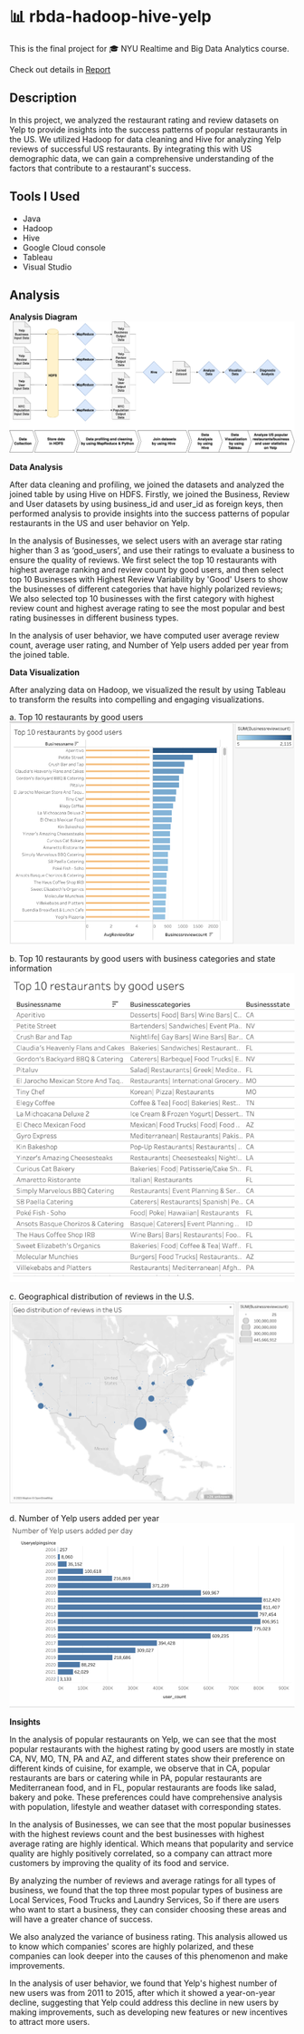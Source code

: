 # 📊 rbda-hadoop-hive-yelp

This is the final project for 🎓 NYU Realtime and Big Data Analytics course.

Check out details in [Report](https://github.com/whygreedy/rbda-hadoop-hive-yelp/blob/a86af29190b54a27cbd6e92c493c5d3f307cca79/RBDA%20Final%20Report.pdf)

## Description

In this project, we analyzed the restaurant rating and review datasets on Yelp to provide insights into the success patterns of popular restaurants in the US. We utilized Hadoop for data cleaning and Hive for analyzing Yelp reviews of successful US restaurants. By integrating this with US demographic data, we can gain a comprehensive understanding of the factors that contribute to a restaurant's success.

## Tools I Used

- Java
- Hadoop
- Hive
- Google Cloud console
- Tableau
- Visual Studio

## Analysis

**Analysis Diagram**
![Analysis Diagram](https://raw.githubusercontent.com/whygreedy/rbda-hadoop-hive-yelp/main/images/rbda-proposal-design-diagram.png)

**Data Analysis**

After data cleaning and profiling, we joined the datasets and analyzed the joined table by using Hive on HDFS. Firstly, we joined the Business, Review and User datasets by using business_id and user_id as foreign keys, then performed analysis to provide insights into the success patterns of popular restaurants in the US and user behavior on Yelp.

In the analysis of Businesses, we select users with an average star rating higher than 3 as ‘good_users’, and use their ratings to evaluate a business to ensure the quality of reviews. We first select the top 10 restaurants with highest average ranking and review count by good users, and then select top 10 Businesses with Highest Review Variability by 'Good' Users to show the businesses of different categories that have highly polarized reviews; We also selected top 10 businesses with the first category with highest review count and highest average rating to see the most popular and best rating businesses in different business types.

In the analysis of user behavior, we have computed user average review count, average user rating, and Number of Yelp users added per year from the joined table.

**Data Visualization**

After analyzing data on Hadoop, we visualized the result by using Tableau to transform the results into compelling and engaging visualizations.

a. Top 10 restaurants by good users
![a](https://raw.githubusercontent.com/whygreedy/rbda-hadoop-hive-yelp/main/images/a.png)

b. Top 10 restaurants by good users with business categories and state information
![b](https://raw.githubusercontent.com/whygreedy/rbda-hadoop-hive-yelp/main/images/b.png)

c. Geographical distribution of reviews in the U.S.
![c](https://raw.githubusercontent.com/whygreedy/rbda-hadoop-hive-yelp/main/images/c.png)

d. Number of Yelp users added per year
![d](https://raw.githubusercontent.com/whygreedy/rbda-hadoop-hive-yelp/main/images/d.png)

**Insights**

In the analysis of popular restaurants on Yelp, we can see that the most popular restaurants with the highest rating by good users are mostly in state CA, NV, MO, TN, PA and AZ, and different states show their preference on different kinds of cuisine, for example, we observe that in CA, popular restaurants are bars or catering while in PA, popular restaurants are Mediterranean food, and in FL, popular restaurants are foods like salad, bakery and poke. These preferences could have comprehensive analysis with population, lifestyle and weather dataset with corresponding states.

In the analysis of Businesses, we can see that the most popular businesses with the highest reviews count and the best businesses with highest average rating are highly identical. Which means that popularity and service quality are highly positively correlated, so a company can attract more customers by improving the quality of its food and service.

By analyzing the number of reviews and average ratings for all types of business, we found that the top three most popular types of business are Local Services, Food Trucks and Laundry Services, So if there are users who want to start a business, they can consider choosing these areas and will have a greater chance of success.

We also analyzed the variance of business rating. This analysis allowed us to know which companies' scores are highly polarized, and these companies can look deeper into the causes of this phenomenon and make improvements.

In the analysis of user behavior, we found that Yelp's highest number of new users was from 2011 to 2015, after which it showed a year-on-year decline, suggesting that Yelp could address this decline in new users by making improvements, such as developing new features or new incentives to attract more users.
